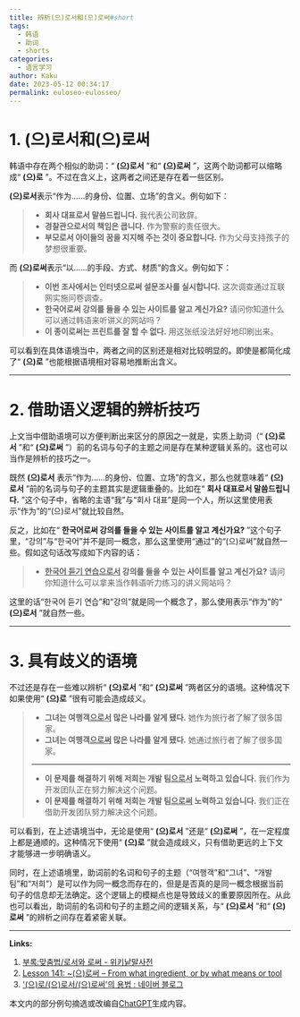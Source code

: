 ```yaml
---
title: 辨析(으)로서和(으)로써#short
tags:
  - 韩语
  - 助词
  - shorts
categories:
  - 语言学习
author: Kaku
date: 2023-05-12 00:34:17
permalink: euloseo-eulosseo/
---
```


# 1. (으)로서和(으)로써

韩语中存在两个相似的助词：“ **(으)로서** ”和“ **(으)로써** ”，这两个助词都可以缩略成“ **(으)로** ”。不过在含义上，这两者之间还是存在着一些区别。

<!--more-->

**(으)로서**表示“作为……的身份、位置、立场”的含义。例句如下：

> - **회사 대표로서 말씀드립니다.** 我代表公司致辞。
> - **경찰관으로서의 책임은 큽니다.** 作为警察的责任很大。
> - **부모로서 아이들의 꿈을 지지해 주는 것이 중요합니다.** 作为父母支持孩子的梦想很重要。

而 **(으)로써**表示“以……的手段、方式、材质”的含义。例句如下：

> - **이번 조사에서는 인터넷으로써 설문조사를 실시합니다.** 这次调查通过互联网实施问卷调查。
> - **한국어로써 강의를 들을 수 있는 사이트를 알고 계신가요?** 请问你知道什么可以通过韩语来听讲义的网站吗？
> - **이 종이로써는 프린트를 잘 할 수 없다.** 用这张纸没法好好地印刷出来。

可以看到在具体语境当中，两者之间的区别还是相对比较明显的。即使是都简化成了“ **(으)로** ”也能根据语境相对容易地推断出含义。

---

# 2. 借助语义逻辑的辨析技巧

上文当中借助语境可以方便判断出来区分的原因之一就是，实质上助词（“ **(으)로서** ”和“ **(으)로써** ”）前的名词与句子的主题之间是存在某种逻辑关系的。这也可以当作是辨析的技巧之一。

既然 **(으)로서** 表示“作为……的身份、位置、立场”的含义，那么也就意味着“ **(으)로서** ”前的名词与句子的主题其实是逻辑重叠的。比如在“ **회사 대표로서 말씀드립니다.** ”这个句子中，省略的主语“我”与“회사 대표”是同一个人，所以这里使用表示“作为”的“(으)로서”就比较自然。

反之，比如在“ **한국어로써 강의를 들을 수 있는 사이트를 알고 계신가요?** ”这个句子里，“강의”与“한국어”并不是同一概念，那么这里使用“通过”的“(으)로써”就自然一些。假如这句话改写成如下内容的话：

> - **<u>한국어 듣기 연습으로서</u> 강의를 들을 수 있는 사이트를 알고 계신가요?** 请问你知道什么可以拿来当作韩语听力练习的讲义网站吗？

这里的话“한국어 듣기 연습”和“강의”就是同一个概念了，那么使用表示“作为”的“ **(으)로서** ”就自然一些。

---

# 3. 具有歧义的语境

不过还是存在一些难以辨析“ **(으)로서** ”和“ **(으)로써** ”两者区分的语境。这种情况下如果使用“ **(으)로** ”很有可能会造成歧义。

> - **그녀는 여행객<u>으로서</u> 많은 나라를 알게 됐다.** 她作为旅行者了解了很多国家。
> - **그녀는 여행객<u>으로써</u> 많은 나라를 알게 됐다.** 她通过旅行者了解了很多国家。
> ---
> - **이 문제를 해결하기 위해 저희는 개발 팀<u>으로서</u> 노력하고 있습니다.** 我们作为开发团队正在努力解决这个问题。
> - **이 문제를 해결하기 위해 저희는 개발 팀<u>으로써</u> 노력하고 있습니다.** 我们正在借助开发团队努力解决这个问题。

可以看到，在上述语境当中，无论是使用“ **(으)로서** ”还是“ **(으)로써** ”，在一定程度上都是通顺的。这种情况下使用“ **(으)로** ”就会造成歧义，只有借助更远的上下文才能够进一步明确语义。

同时，在上述语境里，助词前的名词和句子的主题（“여행객”和“그녀”、“개발 팀”和“저희”）是可以作为同一概念而存在的，但是是否真的是同一概念根据当前句子的信息却无法确定。这个逻辑上的模糊点也是导致歧义的重要原因所在。从此也可以看出，助词前的名词和句子的主题之间的逻辑关系，与“ **(으)로서** ”和“ **(으)로써** ”的辨析之间存在着紧密关联。

---

**Links:**

1. [부록:맞춤법/로서와 로써 - 위키낱말사전](https://ko.wiktionary.org/wiki/%EB%B6%80%EB%A1%9D:%EB%A7%9E%EC%B6%A4%EB%B2%95/%EB%A1%9C%EC%84%9C%EC%99%80_%EB%A1%9C%EC%8D%A8)
2. [Lesson 141: ~(으)로써 – From what ingredient, or by what means or tool](https://www.howtostudykorean.com/unit-6/lessons-134-141/lesson-141/)
3. ['(으)로/(으)로서/(으)로써'의 용법 : 네이버 블로그](https://m.blog.naver.com/PostView.naver?isHttpsRedirect=true&blogId=top1ha&logNo=222001316474)

本文内的部分例句摘选或改编自[ChatGPT](https://chat.openai.com/)生成内容。
